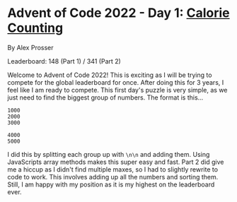 # Advent of Code 2022 - Day 1: [Calorie Counting](https://adventofcode.com/2022/day/1)
By Alex Prosser

Leaderboard: 148 (Part 1) / 341 (Part 2)

Welcome to Advent of Code 2022! This is exciting as I will be trying to compete for the global leaderboard for once. After doing this for 3 years, I feel like I am ready to compete. This first day's puzzle is very simple, as we just need to find the biggest group of numbers. The format is this...

```
1000
2000
3000

4000
5000
```

I did this by splitting each group up with `\n\n` and adding them. Using JavaScripts array methods makes this super easy and fast. Part 2 did give me a hiccup as I didn't find multiple maxes, so I had to slightly rewrite to code to work. This involves adding up all the numbers and sorting them. Still, I am happy with my position as it is my highest on the leaderboard ever.